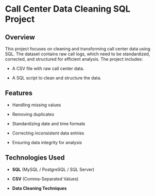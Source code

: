 # Call Center Data Cleaning SQL Project
## Overview
This project focuses on cleaning and transforming call center data using SQL. The dataset contains raw call logs, which need to be standardized, corrected, and structured for efficient analysis. The project includes:

- A CSV file with raw call center data.

- A SQL script to clean and structure the data.

## Features

- Handling missing values

- Removing duplicates

- Standardizing date and time formats

- Correcting inconsistent data entries

- Ensuring data integrity for analysis

## Technologies Used

- **SQL** (MySQL / PostgreSQL / SQL Server)

- **CSV** (Comma-Separated Values)

- **Data Cleaning Techniques**
